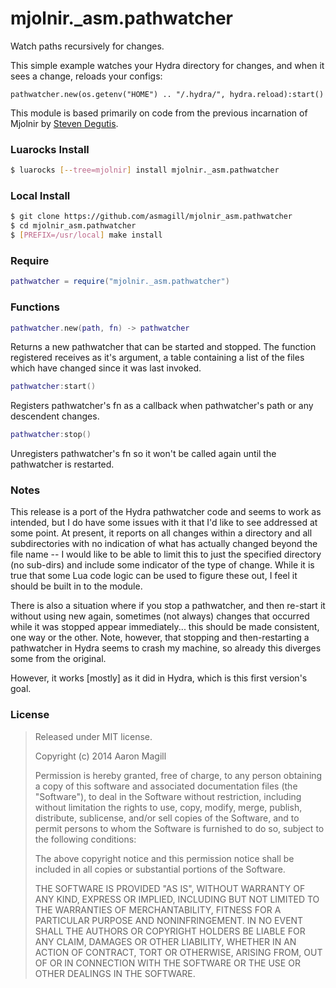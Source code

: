 mjolnir._asm.pathwatcher
========================

Watch paths recursively for changes.

This simple example watches your Hydra directory for changes, and when it sees a change, reloads your configs:

    pathwatcher.new(os.getenv("HOME") .. "/.hydra/", hydra.reload):start()

This module is based primarily on code from the previous incarnation of Mjolnir by [Steven Degutis](https://github.com/sdegutis/).


### Luarocks Install
~~~bash
$ luarocks [--tree=mjolnir] install mjolnir._asm.pathwatcher
~~~

### Local Install
~~~bash
$ git clone https://github.com/asmagill/mjolnir_asm.pathwatcher
$ cd mjolnir_asm.pathwatcher
$ [PREFIX=/usr/local] make install
~~~

### Require

~~~lua
pathwatcher = require("mjolnir._asm.pathwatcher")
~~~

### Functions

~~~lua
pathwatcher.new(path, fn) -> pathwatcher
~~~
Returns a new pathwatcher that can be started and stopped.  The function registered receives as it's argument, a table containing a list of the files which have changed since it was last invoked.

~~~lua
pathwatcher:start()
~~~
Registers pathwatcher's fn as a callback when pathwatcher's path or any descendent changes.

~~~lua
pathwatcher:stop()
~~~
Unregisters pathwatcher's fn so it won't be called again until the pathwatcher is restarted.

### Notes

This release is a port of the Hydra pathwatcher code and seems to work as intended, but I do have some issues with it that I'd like to see addressed at some point.  At present, it reports on all changes within a directory and all subdirectories with no indication of what has actually changed beyond the file name -- I would like to be able to limit this to just the specified directory (no sub-dirs) and include some indicator of the type of change.  While it is true that some Lua code logic can be used to figure these out, I feel it should be built in to the module.

There is also a situation where if you stop a pathwatcher, and then re-start it without using new again, sometimes (not always) changes that occurred while it was stopped appear immediately... this should be made consistent, one way or the other.  Note, however, that stopping and then-restarting a pathwatcher in Hydra seems to crash my machine, so already this diverges some from the original.

However, it works [mostly] as it did in Hydra, which is this first version's goal.

### License

> Released under MIT license.
>
> Copyright (c) 2014 Aaron Magill
>
> Permission is hereby granted, free of charge, to any person obtaining a copy
> of this software and associated documentation files (the "Software"), to deal
> in the Software without restriction, including without limitation the rights
> to use, copy, modify, merge, publish, distribute, sublicense, and/or sell
> copies of the Software, and to permit persons to whom the Software is
> furnished to do so, subject to the following conditions:
>
> The above copyright notice and this permission notice shall be included in
> all copies or substantial portions of the Software.
>
> THE SOFTWARE IS PROVIDED "AS IS", WITHOUT WARRANTY OF ANY KIND, EXPRESS OR
> IMPLIED, INCLUDING BUT NOT LIMITED TO THE WARRANTIES OF MERCHANTABILITY,
> FITNESS FOR A PARTICULAR PURPOSE AND NONINFRINGEMENT. IN NO EVENT SHALL THE
> AUTHORS OR COPYRIGHT HOLDERS BE LIABLE FOR ANY CLAIM, DAMAGES OR OTHER
> LIABILITY, WHETHER IN AN ACTION OF CONTRACT, TORT OR OTHERWISE, ARISING FROM,
> OUT OF OR IN CONNECTION WITH THE SOFTWARE OR THE USE OR OTHER DEALINGS IN
> THE SOFTWARE.
